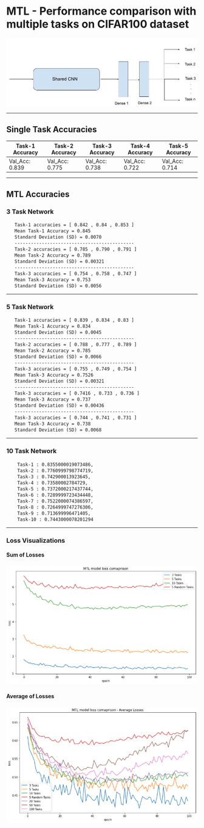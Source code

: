 # MTL - Performance comparison with multiple tasks on CIFAR100 dataset

![alt text](https://github.com/hananshafi/Multi-Task-Learning/blob/main/MTL_Binary_Tasks/MTL-1-3-5-10-tasks/assets/Network_cifar100.jpg)

---

## Single Task Accuracies

Task-1 Accuracy | Task-2 Accuracy  | Task-3 Accuracy | Task-4 Accuracy | Task-5 Accuracy 
--------------- |  ---------------- | --------------- | --------------- | ---------------
Val_Acc: 0.839 |  Val_Acc: 0.775   |  Val_Acc: 0.738 |  Val_Acc: 0.722 | Val_Acc: 0.714

---

## MTL Accuracies

### 3 Task Network

       Task-1 accuracies = [ 0.842 , 0.84 , 0.853 ]
       Mean Task-1 Accuracy = 0.845
       Standard Deviation (SD) = 0.0070
       --------------------------------------------
       Task-2 accuracies = [ 0.785 , 0.790 , 0.791 ]
       Mean Task-2 Accuracy = 0.789
       Standard Deviation (SD) = 0.00321
       --------------------------------------------
       Task-3 accuracies = [ 0.754 , 0.758 , 0.747 ]
       Mean Task-3 Accuracy = 0.753
       Standard Deviation (SD) = 0.0056

---

### 5 Task Network
      
       Task-1 accuracies = [ 0.839 , 0.834 , 0.83 ]
       Mean Task-1 Accuracy = 0.834
       Standard Deviation (SD) = 0.0045
       --------------------------------------------
       Task-2 accuracies = [ 0.788 , 0.777 , 0.789 ]
       Mean Task-2 Accuracy = 0.785
       Standard Deviation (SD) = 0.0066
       --------------------------------------------
       Task-3 accuracies = [ 0.755 , 0.749 , 0.754 ]
       Mean Task-3 Accuracy = 0.7526
       Standard Deviation (SD) = 0.00321
       --------------------------------------------
       Task-3 accuracies = [ 0.7416 , 0.733 , 0.736 ]
       Mean Task-3 Accuracy = 0.737
       Standard Deviation (SD) = 0.00436
       --------------------------------------------
       Task-3 accuracies = [ 0.744 , 0.741 , 0.731 ]
       Mean Task-3 Accuracy = 0.738
       Standard Deviation (SD) = 0.0068
       
---

### 10 Task Network

        Task-1 : 0.8355000019073486,
        Task-2 : 0.7760999798774719,
        Task-3 : 0.742900013923645,
        Task-4 : 0.73580002784729,
        Task-5 : 0.7372000217437744,
        Task-6 : 0.7289999723434448,
        Task-7 : 0.7522000074386597,
        Task-8 : 0.7264999747276306,
        Task-9 : 0.713699996471405,
        Task-10 : 0.7443000078201294
        
---

### Loss Visualizations

#### Sum of Losses

![alt text](https://github.com/hananshafi/Multi-Task-Learning/blob/main/MTL_Binary_Tasks/MTL-1-3-5-10-tasks/assets/loss_curves.png)


#### Average of Losses
![alt text](https://github.com/hananshafi/Multi-Task-Learning/blob/main/MTL_Binary_Tasks/MTL-1-3-5-10-tasks/assets/loss_curve_2.png)






      
      
       
       



